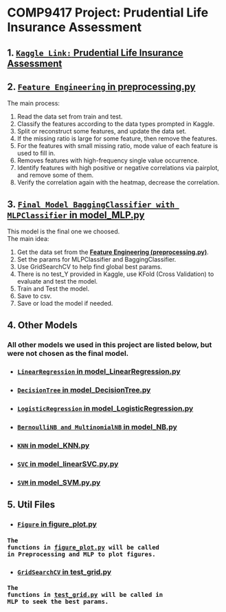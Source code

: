 # COMP9417 Project: Prudential Life Insurance Assessment

## 1. <a href="https://www.kaggle.com/c/prudential-life-insurance-assessment/" target="_blank"><b>`Kaggle Link:` Prudential Life Insurance Assessment</b></a><br>

## 2. **[`Feature Engineering` in preprocessing.py](preprocessing.py)**
The main process:
1. Read the data set from train and test.
2. Classify the features according to the data types prompted in Kaggle.
3. Split or reconstruct some features, and update the data set.
4. If the missing ratio is large for some feature, then remove the features.
5. For the features with small missing ratio, mode value of each feature is used to fill in.
6. Removes features with high-frequency single value occurrence.
7. Identify features with high positive or negative correlations via pairplot, and remove some of them.
8. Verify the correlation again with the heatmap, decrease the correlation.

## 3. **[`Final Model BaggingClassifier with MLPClassifier` in model_MLP.py](model_MLP.py)**
This model is the final one we choosed. </br>
The main idea:
1. Get the data set from the **[Feature Engineering (preprocessing.py)](preprocessing.py)**.
2. Set the params for MLPClassifier and BaggingClassifier.
3. Use GridSearchCV to help find global best params.
4. There is no test_Y provided in Kaggle, use KFold (Cross Validation) to evaluate and test the model.
5. Train and Test the model.
6. Save to csv.
7. Save or load the model if needed.

## 4. Other Models
### All other models we used in this project are listed below, but were not chosen as the final model.

- ### **[`LinearRegression` in model_LinearRegression.py](model_LinearRegression.py)**

- ### **[`DecisionTree` in model_DecisionTree.py](model_DecisionTree.py)**

- ### **[`LogisticRegression` in model_LogisticRegression.py](model_LogisticRegression.py)**

- ### **[`BernoulliNB and MultinomialNB` in model_NB.py](model_NB.py)**

- ### **[`KNN` in model_KNN.py](model_KNN.py)**

- ### **[`SVC` in model_linearSVC.py.py](model_linearSVC.py.py)**

- ### **[`SVM` in model_SVM.py.py](model_SVM.py.py)**

## 5. Util Files
- ### **[`Figure` in figure_plot.py](figure_plot.py)** </br> 
#### <pre>The functions in [figure_plot.py](figure_plot.py) will be called in Preprocessing and MLP to plot figures.</pre>
- ### **[`GridSearchCV` in test_grid.py](test_grid.py)** </br>
#### <pre>The functions in [test_grid.py](test_grid.py) will be called in MLP to seek the best params.</pre>

